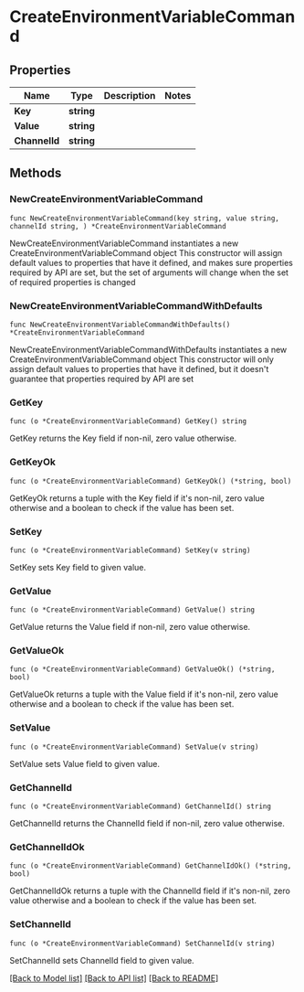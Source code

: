 # CreateEnvironmentVariableCommand

## Properties

Name | Type | Description | Notes
------------ | ------------- | ------------- | -------------
**Key** | **string** |  | 
**Value** | **string** |  | 
**ChannelId** | **string** |  | 

## Methods

### NewCreateEnvironmentVariableCommand

`func NewCreateEnvironmentVariableCommand(key string, value string, channelId string, ) *CreateEnvironmentVariableCommand`

NewCreateEnvironmentVariableCommand instantiates a new CreateEnvironmentVariableCommand object
This constructor will assign default values to properties that have it defined,
and makes sure properties required by API are set, but the set of arguments
will change when the set of required properties is changed

### NewCreateEnvironmentVariableCommandWithDefaults

`func NewCreateEnvironmentVariableCommandWithDefaults() *CreateEnvironmentVariableCommand`

NewCreateEnvironmentVariableCommandWithDefaults instantiates a new CreateEnvironmentVariableCommand object
This constructor will only assign default values to properties that have it defined,
but it doesn't guarantee that properties required by API are set

### GetKey

`func (o *CreateEnvironmentVariableCommand) GetKey() string`

GetKey returns the Key field if non-nil, zero value otherwise.

### GetKeyOk

`func (o *CreateEnvironmentVariableCommand) GetKeyOk() (*string, bool)`

GetKeyOk returns a tuple with the Key field if it's non-nil, zero value otherwise
and a boolean to check if the value has been set.

### SetKey

`func (o *CreateEnvironmentVariableCommand) SetKey(v string)`

SetKey sets Key field to given value.


### GetValue

`func (o *CreateEnvironmentVariableCommand) GetValue() string`

GetValue returns the Value field if non-nil, zero value otherwise.

### GetValueOk

`func (o *CreateEnvironmentVariableCommand) GetValueOk() (*string, bool)`

GetValueOk returns a tuple with the Value field if it's non-nil, zero value otherwise
and a boolean to check if the value has been set.

### SetValue

`func (o *CreateEnvironmentVariableCommand) SetValue(v string)`

SetValue sets Value field to given value.


### GetChannelId

`func (o *CreateEnvironmentVariableCommand) GetChannelId() string`

GetChannelId returns the ChannelId field if non-nil, zero value otherwise.

### GetChannelIdOk

`func (o *CreateEnvironmentVariableCommand) GetChannelIdOk() (*string, bool)`

GetChannelIdOk returns a tuple with the ChannelId field if it's non-nil, zero value otherwise
and a boolean to check if the value has been set.

### SetChannelId

`func (o *CreateEnvironmentVariableCommand) SetChannelId(v string)`

SetChannelId sets ChannelId field to given value.



[[Back to Model list]](../README.md#documentation-for-models) [[Back to API list]](../README.md#documentation-for-api-endpoints) [[Back to README]](../README.md)



